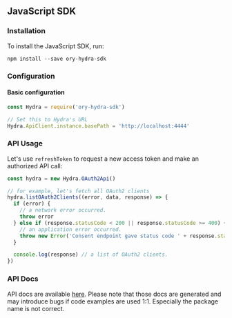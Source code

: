 ## JavaScript SDK

<!-- toc -->

### Installation

To install the JavaScript SDK, run:

```
npm install --save ory-hydra-sdk
```

### Configuration

#### Basic configuration

```js
const Hydra = require('ory-hydra-sdk')

// Set this to Hydra's URL
Hydra.ApiClient.instance.basePath = 'http://localhost:4444'

```

### API Usage

Let's use `refreshToken` to request a new access token and make
an authorized API call:

```js
const hydra = new Hydra.OAuth2Api()

// for example, let's fetch all OAuth2 clients
hydra.listOAuth2Clients((error, data, response) => {
  if (error) {
    // a network error occurred.
    throw error
  } else if (response.statusCode < 200 || response.statusCode >= 400) {
    // an application error occurred.
    throw new Error('Consent endpoint gave status code ' + response.statusCode + ', but status code 200 was expected.')
  }

  console.log(response) // a list of OAuth2 clients.
})
```

### API Docs

API docs are available [here](https://github.com/ory/hydra/blob/master/sdk/js/hydra/swagger/README.md).
Please note that those docs are generated and may introduce bugs if code examples are used 1:1. Especially
the package name is not correct.
